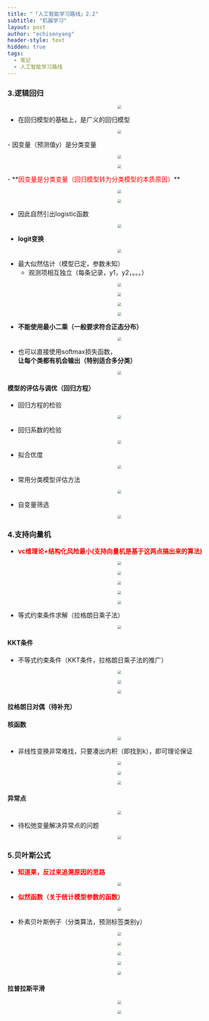 ```yaml
---
title: "「人工智能学习路线」2.2"
subtitle: "机器学习"
layout: post
author: "echisenyang"
header-style: text
hidden: true
tags:
  - 笔记
  - 人工智能学习路线
---
```





### 3.逻辑回归

<p align="center">
  <img src="https://gitee.com/echisenyang/GiteeForUpicUse/raw/master/uPic/9JooM5.jpg" style="zoom:50%" />
</p>

- 在回归模型的基础上，是广义的回归模型

<p align="center">
  <img src="https://gitee.com/echisenyang/GiteeForUpicUse/raw/master/uPic/FrZrBf.jpg" style="zoom:50%" />
</p>
- 因变量（预测值y）是分类变量


<p align="center">
  <img src="https://gitee.com/echisenyang/GiteeForUpicUse/raw/master/uPic/hThPLp.jpg" style="zoom:50%" />
</p>
<p align="center">
  <img src="https://gitee.com/echisenyang/GiteeForUpicUse/raw/master/uPic/cwkytn.jpg" style="zoom:50%" />
</p>
- **<font color=red>因变量是分类变量（回归模型转为分类模型的本质原因）</font>**


<p align="center">
  <img src="https://gitee.com/echisenyang/GiteeForUpicUse/raw/master/uPic/w925eh.jpg" style="zoom:50%" />
</p>

<p align="center">
  <img src="https://gitee.com/echisenyang/GiteeForUpicUse/raw/master/uPic/audPsH.jpg" style="zoom:50%" />
</p>

- 因此自然引出logistic函数

<p align="center">
  <img src="https://gitee.com/echisenyang/GiteeForUpicUse/raw/master/uPic/gyrefO.jpg" style="zoom:50%" />
</p>

- **logit变换**

<p align="center">
  <img src="https://gitee.com/echisenyang/GiteeForUpicUse/raw/master/uPic/nrKGCK.jpg" style="zoom:50%" />
</p>

- 最大似然估计（模型已定，参数未知）
  - 观测项相互独立（每条记录，y1，y2，。。。）

<p align="center">
  <img src="https://gitee.com/echisenyang/GiteeForUpicUse/raw/master/uPic/cNQ1sc.jpg" style="zoom:50%" />
</p>

<p align="center">
  <img src="https://gitee.com/echisenyang/GiteeForUpicUse/raw/master/uPic/I9O3hj.jpg" style="zoom:50%" />
</p>

<p align="center">
  <img src="https://gitee.com/echisenyang/GiteeForUpicUse/raw/master/uPic/9FcGuK.jpg" style="zoom:50%" />
</p>

<p align="center">
  <img src="https://gitee.com/echisenyang/GiteeForUpicUse/raw/master/uPic/duYT9N.jpg" style="zoom:50%" />
</p>

- **不能使用最小二乘（一般要求符合正态分布）**

<p align="center">
  <img src="https://gitee.com/echisenyang/GiteeForUpicUse/raw/master/uPic/jjBWki.jpg" style="zoom:50%" />
</p>

- 也可以直接使用softmax损失函数，**让每个类都有机会输出（特别适合多分类）**

<p align="center">
  <img src="https://gitee.com/echisenyang/GiteeForUpicUse/raw/master/uPic/FYTkyk.jpg" style="zoom:50%" />
</p>

#### 模型的评估与调优（回归方程）

- 回归方程的检验

<p align="center">
  <img src="https://gitee.com/echisenyang/GiteeForUpicUse/raw/master/uPic/fIFdkh.jpg" style="zoom:50%" />
</p>

- 回归系数的检验

<p align="center">
  <img src="https://gitee.com/echisenyang/GiteeForUpicUse/raw/master/uPic/uUZBgm.jpg" style="zoom:50%" />
</p>

- 拟合优度

<p align="center">
  <img src="https://gitee.com/echisenyang/GiteeForUpicUse/raw/master/uPic/O1UQXy.jpg" style="zoom:50%" />
</p>

- 常用分类模型评估方法

<p align="center">
  <img src="https://gitee.com/echisenyang/GiteeForUpicUse/raw/master/uPic/K3rBoh.jpg" style="zoom:50%" />
</p>

- 自变量筛选

<p align="center">
  <img src="https://gitee.com/echisenyang/GiteeForUpicUse/raw/master/uPic/VlDZJ6.jpg" style="zoom:50%" />
</p>

### 4.支持向量机

- **<font color=red>vc维理论+结构化风险最小(支持向量机是基于这两点搞出来的算法)</font>**

<p align="center">
  <img src="https://gitee.com/echisenyang/GiteeForUpicUse/raw/master/uPic/35oV3h.jpg" style="zoom:50%" />
</p>

<p align="center">
  <img src="https://gitee.com/echisenyang/GiteeForUpicUse/raw/master/uPic/ArVxcL.jpg" style="zoom:50%" />
</p>

<p align="center">
  <img src="https://gitee.com/echisenyang/GiteeForUpicUse/raw/master/uPic/IDMXSo.jpg" style="zoom:50%" />
</p>

<p align="center">
  <img src="https://gitee.com/echisenyang/GiteeForUpicUse/raw/master/uPic/vIFobq.jpg" style="zoom:50%" />
</p>

<p align="center">
  <img src="https://gitee.com/echisenyang/GiteeForUpicUse/raw/master/uPic/OG643a.jpg" style="zoom:50%" />
</p>

- 等式约束条件求解（拉格朗日乘子法）

<p align="center">
  <img src="https://gitee.com/echisenyang/GiteeForUpicUse/raw/master/uPic/uaNAVe.jpg" style="zoom:50%" />
</p>

#### KKT条件

- 不等式约束条件（KKT条件，拉格朗日乘子法的推广）

<p align="center">
  <img src="https://gitee.com/echisenyang/GiteeForUpicUse/raw/master/uPic/LJimYh.jpg" style="zoom:50%" />
</p>

<p align="center">
  <img src="https://gitee.com/echisenyang/GiteeForUpicUse/raw/master/uPic/PXaQx7.jpg" style="zoom:50%" />
</p>

<p align="center">
  <img src="https://gitee.com/echisenyang/GiteeForUpicUse/raw/master/uPic/lPmyUB.jpg" style="zoom:50%" />
</p>

#### 拉格朗日对偶（待补充）

#### 核函数

<p align="center">
  <img src="https://gitee.com/echisenyang/GiteeForUpicUse/raw/master/uPic/fxDxe2.jpg" style="zoom:50%" />
</p>

- 非线性变换非常难找，只要凑出内积（即找到k），即可理论保证

<p align="center">
  <img src="https://gitee.com/echisenyang/GiteeForUpicUse/raw/master/uPic/3Vbn9K.jpg" style="zoom:50%" />
</p>

<p align="center">
  <img src="https://gitee.com/echisenyang/GiteeForUpicUse/raw/master/uPic/8sH0us.jpg" style="zoom:50%" />
</p>

<p align="center">
  <img src="https://gitee.com/echisenyang/GiteeForUpicUse/raw/master/uPic/TOrpp8.jpg" style="zoom:50%" />
</p>

#### 异常点

<p align="center">
  <img src="https://gitee.com/echisenyang/GiteeForUpicUse/raw/master/uPic/86QtmK.jpg" style="zoom:50%" />
</p>

- 待松弛变量解决异常点的问题

<p align="center">
  <img src="https://gitee.com/echisenyang/GiteeForUpicUse/raw/master/uPic/yJXhPX.jpg" style="zoom:50%" />
</p>

### 5.贝叶斯公式

- **<font color=red>知道果，反过来追溯原因的思路</font>**

<p align="center">
  <img src="https://gitee.com/echisenyang/GiteeForUpicUse/raw/master/uPic/FAezwW.jpg" style="zoom:50%" />
</p>

- **<font color=red>似然函数（关于统计模型参数的函数）</font>**

<p align="center">
  <img src="https://gitee.com/echisenyang/GiteeForUpicUse/raw/master/uPic/eUbzBg.jpg" style="zoom:50%" />
</p>

- 朴素贝叶斯例子（分类算法，预测标签类别y）

<p align="center">
  <img src="https://gitee.com/echisenyang/GiteeForUpicUse/raw/master/uPic/7cCsdS.jpg" style="zoom:50%" />
</p>

<p align="center">
  <img src="https://gitee.com/echisenyang/GiteeForUpicUse/raw/master/uPic/Ioy2ci.jpg" style="zoom:50%" />
</p>

<p align="center">
  <img src="https://gitee.com/echisenyang/GiteeForUpicUse/raw/master/uPic/ZYIscI.jpg" style="zoom:50%" />
</p>

<p align="center">
  <img src="https://gitee.com/echisenyang/GiteeForUpicUse/raw/master/uPic/dTf9Uu.jpg" style="zoom:50%" />
</p>

<p align="center">
  <img src="https://gitee.com/echisenyang/GiteeForUpicUse/raw/master/uPic/sDKTTQ.jpg" style="zoom:50%" />
</p>

#### 拉普拉斯平滑

<p align="center">
  <img src="https://gitee.com/echisenyang/GiteeForUpicUse/raw/master/uPic/RjLoxa.jpg" style="zoom:50%" />
</p>

<p align="center">
  <img src="https://gitee.com/echisenyang/GiteeForUpicUse/raw/master/uPic/5IAXdG.jpg" style="zoom:50%" />
</p>













